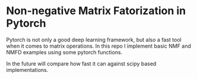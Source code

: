 # Non-negative Matrix Fatorization in Pytorch

Pytorch is not only a good deep learning framework, but also a fast tool when it comes to matrix operations.
In this repo I implement basic NMF and NMFD examples using some pytorch functions.

In the future will compare how fast it can against scipy based implementations.